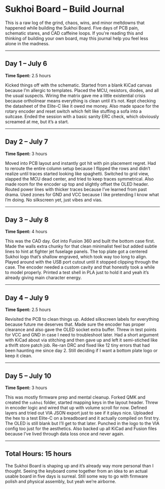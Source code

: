 # Sukhoi Board – Build Journal

This is a raw log of the grind, chaos, wins, and minor meltdowns that happened while building the Sukhoi Board. Five days of PCB pain, schematic stares, and CAD caffeine loops. If you're reading this and thinking of building your own board, may this journal help you feel less alone in the madness.

---

## Day 1 – July 6  
**Time Spent:** 2.5 hours

Kicked things off with the schematic. Started from a blank KiCad canvas because I’m allergic to templates. Placed the MCU, resistors, diodes, and all the usual suspects. Wiring the matrix gave me a little existential crisis because ortholinear means everything is clean until it’s not. Kept checking the datasheet of the Elite-C like it owed me money. Also made space for the rotary encoder and reset switch which felt like stuffing a sofa into a suitcase. Ended the session with a basic sanity ERC check, which obviously screamed at me, but it’s a start.



---

## Day 2 – July 7  
**Time Spent:** 3 hours

Moved into PCB layout and instantly got hit with pin placement regret. Had to reroute the entire column setup because I flipped the rows and didn’t realize until traces started looking like spaghetti. Switched to grid view, slapped the MCU dead center, and tried to keep traces symmetrical. Also made room for the encoder up top and slightly offset the OLED header. Routed power lines with thicker traces because I’ve learned from past drama. Used zones for GND and VCC because I like pretending I know what I’m doing. No silkscreen yet, just vibes and vias.



---

## Day 3 – July 8  
**Time Spent:** 4 hours

This was the CAD day. Got into Fusion 360 and built the bottom case first. Made the walls extra chunky for that clean minimalist feel but added subtle lines to hint at fighter jet fuselage panels. The top plate got a centered Sukhoi logo that’s shallow engraved, which took way too long to align. Played around with the USB port cutout until it stopped clipping through the case. The encoder needed a custom cavity and that honestly took a while to model properly. Printed a test shell in PLA just to hold it and yeah it’s already giving main character energy.



---

## Day 4 – July 9  
**Time Spent:** 2.5 hours

Revisited the PCB to clean things up. Added silkscreen labels for everything because future me deserves that. Made sure the encoder has proper clearance and also gave the OLED socket extra buffer. Threw in test points for VCC and GND in case I need to troubleshoot later. Had a short argument with KiCad about via stitching and then gave up and left it semi-stiched like a thrift store patch job. Re-ran DRC and fixed like 12 tiny errors that had been haunting me since day 2. Still deciding if I want a bottom plate logo or keep it clean.



---

## Day 5 – July 10  
**Time Spent:** 3 hours

This was mostly firmware prep and mental cleanup. Forked QMK and created the `sukhoi` folder, started mapping keys in the layout header. Threw in encoder logic and wired that up with volume scroll for now. Defined layers and tried out VIA JSON export just to see if it plays nice. Uploaded the hex to a test Elite-C on a breadboard and it actually compiled on first try. The OLED is still blank but I’ll get to that later. Punched in the logo to the VIA config too just for the aesthetics. Also backed up all KiCad and Fusion files because I’ve lived through data loss once and never again.



---

## Total Hours: 15 hours

The Sukhoi Board is shaping up and it’s already way more personal than I thought. Seeing the keyboard come together from an idea to an actual usable board in five days is surreal. Still some way to go with firmware polish and physical assembly, but yeah we’re airborne.


